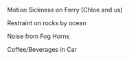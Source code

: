 
Motion Sickness on Ferry (Chloe and us)

Restraint on rocks by ocean

Noise from Fog Horns

Coffee/Beverages in Car

